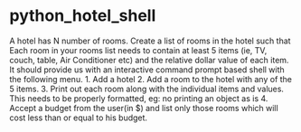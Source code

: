 # python_hotel_shell
A hotel has N number of rooms. Create a list of rooms in the hotel such that  Each room in your rooms list needs to contain at least 5 items (ie, TV, couch, table, Air Conditioner etc) and the relative dollar value of each item.  It should provide us with an interactive command prompt based shell with the following menu.  1. Add a hotel 2. Add a room to the hotel with any of the 5 items. 3. Print out each room along with the individual items and values. This needs to be properly formatted, eg: no printing an object as is 4. Accept a budget from the user(in $) and list only those rooms which will cost less than or equal to his budget.
